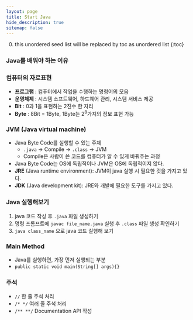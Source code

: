 ```yaml
---
layout: page
title: Start Java
hide_description: true
sitemap: false
---
```

0. this unordered seed list will be replaced by toc as unordered list
{:toc}

### Java를 배워야 하는 이유

### 컴퓨터의 자료표현
- **프로그램** : 컴퓨터에서 작업을 수행하는 명령어의 모음
- **운영체제** : 시스템 소프트웨어, 하드웨어 관리, 시스템 서비스 제공
- **Bit** : 0과 1을 표현하는 2진수 한 자리
- **Byte** : 8Bit = 1Byte, 1Byte는 2<sup>8</sup>가지의 정보 표현 가능

### JVM (Java virtual machine)
- Java Byte Code를 실행할 수 있는 주체
    - `.java` → Compile → `.class` → JVM
    - Compile은 사람이 쓴 코드를 컴퓨터가 알 수 있게 바꿔주는 과정
- Java Byte Code는 OS에 독립적이나 JVM은 OS에 독립적이지 않다.
- **JRE** (Java runtime environment): JVM이 java 실행 시 필요한 것을 가지고 있다.
- **JDK** (Java development kit): JRE와 개발에 필요한 도구를 가지고 있다.

### Java 실행해보기
1. java 코드 작성 후 `.java` 파일 생성하기
2. 명령 프롬프트에 `javac file_name.java` 실행 후 `.class` 파일 생성 확인하기
3. `java class_name` 으로 java 코드 실행해 보기

### Main Method
- Java를 실행하면, 가장 먼저 실행되는 부분
- `public static void main(String[] args){}`

### 주석
- `//` 한 줄 주석 처리
- `/* */` 여러 줄 주석 처리
- `/** **/` Documentation API 작성
